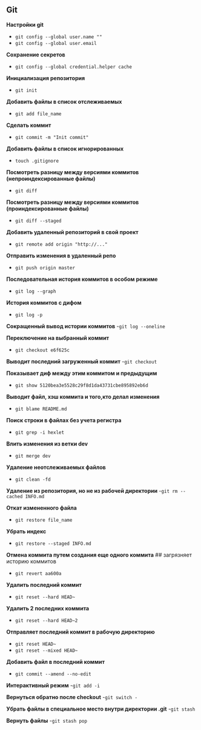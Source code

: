## Git ##

**Настройки git**
- `git config --global user.name ""`
- `git config --global user.email`

**Сохранение секретов**
- `git config --global credential.helper cache`

**Инициализация репозитория**
- `git init`

**Добавить файлы в список отслеживаемых**
- `git add file_name`

**Сделать коммит**
- `git commit -m "Init commit"`

**Добавить файлы в список игнорированных**
- `touch .gitignore`

**Посмотреть разницу между версиями коммитов (непроиндексированные файлы)**
- `git diff`

**Посмотреть разницу между версиями коммитов (проиндексированные файлы)**
- `git diff --staged`

**Добавить удаленный репозиторий в свой проект**
- `git remote add origin "http://..."`

**Отправить изменения в удаленный репо**
- `git push origin master`

**Последовательная история коммитов в особом режиме**
- `git log --graph`

**История коммитов с дифом**
- `git log -p`

**Сокращенный вывод истории коммитов**
-`git log --oneline`

**Переключение на выбранный коммит**
- `git checkout e6f625c`

**Выводит последний загруженный коммит**
-`git checkout`

**Показывает диф между этим коммитом и предыдущим**
- `git show 5120bea3e5528c29f8d1da43731cbe895892eb6d`

**Выводит файл, хэш коммита и того,кто делал изменения**
- `git blame README.md`

**Поиск строки в файлах без учета регистра**
- `git grep -i hexlet`

**Влить изменения из ветки dev**
- `git merge dev`

**Удаление неотслеживаемых файлов**
- `git clean -fd`

**Удаление из репозитория, но не из рабочей директории**
-`git rm --cached INFO.md`

**Откат измененного файла** 
- `git restore file_name`

**Убрать индекс**
- `git restore --staged INFO.md`

**Отмена коммита путем создания еще одного коммита** ## загрязняет историю коммитов
- `git revert aa600a`

**Удалить последний коммит**
- `git reset --hard HEAD~`

**Удалить 2 последних коммита**
- `git reset --hard HEAD~2`

**Отправляет последний коммит в рабочую директорию**
- `git reset HEAD~`
- `git reset --mixed HEAD~`

**Добавить файл в последний коммит**
- `git commit --amend --no-edit`

**Интерактивный режим**
-`git add -i`

**Вернуться обратно после checkout**
-`git switch -`

**Убрать файлы в специальное место внутри директории .git**
-`git stash`

**Вернуть файлы**
-`git stash pop`